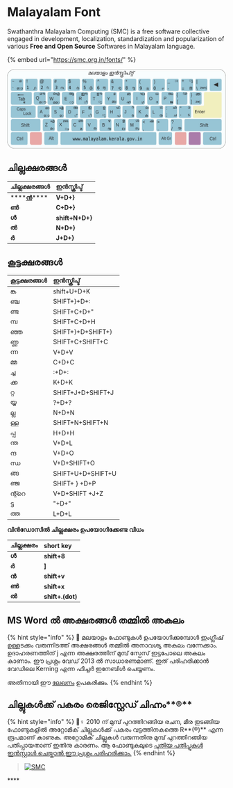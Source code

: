 # Malayalam Font

Swathanthra Malayalam Computing \(SMC\) is a free software collective engaged in development, localization, standardization and popularization of various **Free and Open Source** Softwares in Malayalam language.

{% embed url="https://smc.org.in/fonts/" %}

![](../.gitbook/assets/inscript.jpg)

## ചില്ലക്ഷരങ്ങൾ

| ചില്ലക്ഷരങ്ങൾ | ഇൻസ്ക്രിപ്ട് |
| :--- | :--- |
| \*\*\*\*[**ൻ**](https://learn.smc.org.in/letter/%E0%B5%BB)\*\*\*\* | **V+D+}** |
| **ൺ** | **C+D+}** |
| **ൾ** | **shift+N+D+}** |
| **ൽ** | **N+D+}** |
| **ർ** | **J+D+}** |

## കൂട്ടക്ഷരങ്ങൾ

| കൂട്ടക്ഷരങ്ങൾ | ഇൻസ്ക്രിപ്ട് |
| :--- | :--- |
| ങ്ക | shift+U+D+K |
| ഞ്ച | SHIFT+}+D+: |
| ണ്ട | SHIFT+C+D+" |
| മ്പ | SHIFT+C+D+H |
| ഞ്ഞ | SHIFT+}+D+SHIFT+} |
| ണ്ണ | SHIFT+C+SHIFT+C |
| ന്ന | V+D+V |
| മ്മ | C+D+C |
| ച്ച | :+D+: |
| ക്ക | K+D+K |
| റ്റ | SHIFT+J+D+SHIFT+J |
| യ്യ | ?+D+? |
| ല്ല | N+D+N |
| ള്ള | SHIFT+N+SHIFT+N |
| പ്പ | H+D+H |
| ന്ത | V+D+L |
| ന്ദ | V+D+O |
| ന്ധ | V+D+SHIFT+O |
| ങ്ങ | SHIFT+U+D+SHIFT+U |
| ഞ്ജ | SHIFT+ } +D+P |
| ന്റ്റെ | V+D+SHIFT +J+Z |
| ട്ട | "+D+" |
| ത്ത | L+D+L |

**വിൻഡോസിൽ ചില്ലക്ഷരം ഉപയോഗിക്കേണ്ട വിധം**

| **ചില്ലക്ഷരം** | **short key** |
| :--- | :--- |
| **ൾ** | **shift+8** |
| **ർ** | **\]** |
| **ൻ** | **shift+v** |
| **ൺ** | **shift+x** |
| **ൽ** | **shift+.\(dot\)** |

## MS Word ൽ അക്ഷരങ്ങൾ തമ്മിൽ അകലം

{% hint style="info" %}
👮 മലയാളം ഫോണ്ടുകൾ ഉപയോഗിക്കുമ്പോൾ ഇംഗ്ലീഷ് ഉള്ളടക്കം വരുന്നിടത്ത് അക്ഷരങ്ങൾ തമ്മിൽ അനാവശ്യ അകലം വന്നേക്കാം. ഉദാഹരണത്തിന് j എന്ന അക്ഷരത്തിന് മുമ്പ് സ്പേസ് ഇട്ടപോലെ അകലം കാണാം. ഈ പ്രശ്നം വേഡ് 2013 ൽ സാധാരണമാണ്. ഇത് പരിഹരിക്കാൻ വേഡിലെ Kerning എന്ന ഫീച്ചർ ഇനേബിൾ ചെയ്യണം.

 അതിനായി ഈ [ലേഖനം](https://www.dummies.com/software/microsoft-office/word/how-to-enable-kerning-in-word-2013-documents/) ഉപകരിക്കും.
{% endhint %}

## ചില്ലുകൾക്ക് പകരം രെജിസ്റ്റേഡ് ചിഹ്നം**®**

{% hint style="info" %}
💂♀  2010 ന് മുമ്പ് പുറത്തിറങ്ങിയ രചന, മീര തുടങ്ങിയ ഫോണ്ടുകളിൽ അറ്റോമിക് ചില്ലുകൾക്ക് പകരം വട്ടത്തിനകത്തെ R**\(®\)** എന്ന രൂപമാണ് കാണുക. അറ്റോമിക് ചില്ലുകൾ വരുന്നതിനു മുമ്പ് പുറത്തിറങ്ങിയ പതിപ്പായതാണ് ഇതിനു കാരണം. ആ ഫോണ്ടുകലുടെ [പുതിയ പതിപ്പുകൾ ഇൻസ്റ്റാൾ ചെയ്താൽ ഈ പ്രശ്നം പരിഹരിക്കാം.](https://smc.org.in/fonts/)
{% endhint %}

> [![SMC](https://img.shields.io/badge/Courtesy-Swathanthra%20Malayalam%20Computing-3797a4)](https://smc.org.in/)





\*\*\*\*

